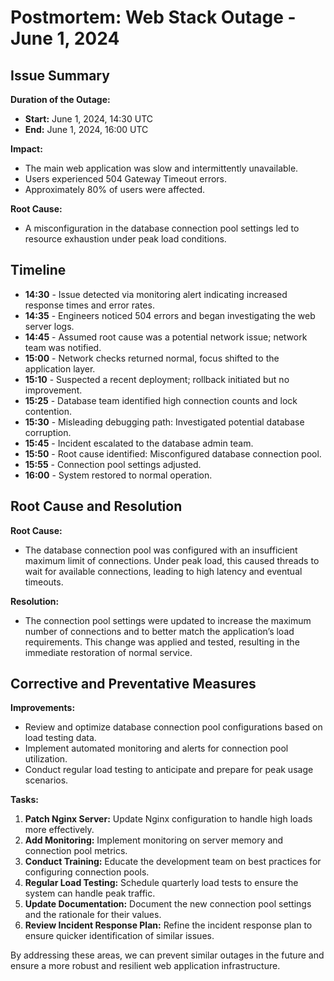 # Postmortem: Web Stack Outage - June 1, 2024

## Issue Summary

**Duration of the Outage:**
- **Start:** June 1, 2024, 14:30 UTC
- **End:** June 1, 2024, 16:00 UTC

**Impact:**
- The main web application was slow and intermittently unavailable.
- Users experienced 504 Gateway Timeout errors.
- Approximately 80% of users were affected.

**Root Cause:**
- A misconfiguration in the database connection pool settings led to resource exhaustion under peak load conditions.

## Timeline

- **14:30** - Issue detected via monitoring alert indicating increased response times and error rates.
- **14:35** - Engineers noticed 504 errors and began investigating the web server logs.
- **14:45** - Assumed root cause was a potential network issue; network team was notified.
- **15:00** - Network checks returned normal, focus shifted to the application layer.
- **15:10** - Suspected a recent deployment; rollback initiated but no improvement.
- **15:25** - Database team identified high connection counts and lock contention.
- **15:30** - Misleading debugging path: Investigated potential database corruption.
- **15:45** - Incident escalated to the database admin team.
- **15:50** - Root cause identified: Misconfigured database connection pool.
- **15:55** - Connection pool settings adjusted.
- **16:00** - System restored to normal operation.

## Root Cause and Resolution

**Root Cause:**
- The database connection pool was configured with an insufficient maximum limit of connections. Under peak load, this caused threads to wait for available connections, leading to high latency and eventual timeouts.

**Resolution:**
- The connection pool settings were updated to increase the maximum number of connections and to better match the application’s load requirements. This change was applied and tested, resulting in the immediate restoration of normal service.

## Corrective and Preventative Measures

**Improvements:**
- Review and optimize database connection pool configurations based on load testing data.
- Implement automated monitoring and alerts for connection pool utilization.
- Conduct regular load testing to anticipate and prepare for peak usage scenarios.

**Tasks:**
1. **Patch Nginx Server:** Update Nginx configuration to handle high loads more effectively.
2. **Add Monitoring:** Implement monitoring on server memory and connection pool metrics.
3. **Conduct Training:** Educate the development team on best practices for configuring connection pools.
4. **Regular Load Testing:** Schedule quarterly load tests to ensure the system can handle peak traffic.
5. **Update Documentation:** Document the new connection pool settings and the rationale for their values.
6. **Review Incident Response Plan:** Refine the incident response plan to ensure quicker identification of similar issues.

By addressing these areas, we can prevent similar outages in the future and ensure a more robust and resilient web application infrastructure.
